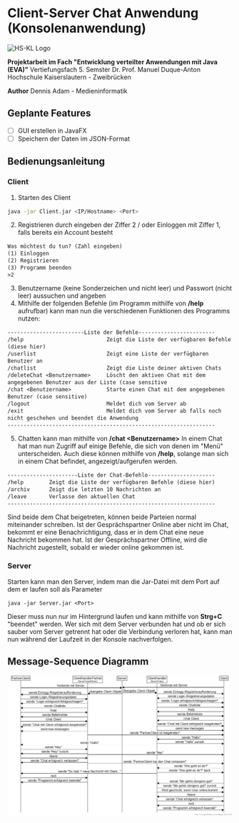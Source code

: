 # Client-Server Chat Anwendung (Konsolenanwendung)
![HS-KL Logo](https://www.hs-kl.de/typo3conf/ext/hskl_base/Resources/Public/Images/sprites/hskl-logo.svg)

**Projektarbeit im Fach "Entwicklung verteilter Anwendungen mit Java (EVA)"**
Vertiefungsfach 5. Semster
Dr. Prof. Manuel Duque-Anton
Hochschule Kaiserslautern - Zweibrücken

**Author**
 Dennis Adam - Medieninformatik

## Geplante Features

- [ ] GUI erstellen in JavaFX
- [ ] Speichern der Daten im JSON-Format

## Bedienungsanleitung
### Client

 1. Starten des Client 
```bash
java -jar Client.jar <IP/Hostname> <Port>
```
 2. Registrieren durch eingeben der Ziffer 2 / oder Einloggen mit Ziffer 1, falls bereits ein Account besteht
```
Was möchtest du tun? (Zahl eingeben)
(1) Einloggen
(2) Registrieren
(3) Programm beenden
>2
```
 3. Benutzername (keine Sonderzeichen und nicht leer) und Passwort (nicht leer) aussuchen und angeben
 4. Mithilfe der folgenden Befehle (im Programm mithilfe von **/help** aufrufbar) kann man nun die verschiedenen Funktionen des Programms nutzen:
```
------------------------Liste der Befehle------------------------
/help                          Zeigt die Liste der verfügbaren Befehle (diese hier)
/userlist                      Zeigt eine Liste der verfügbaren Benutzer an
/chatlist                      Zeigt die Liste deiner aktiven Chats
/deleteChat <Benutzername>     Löscht den aktiven Chat mit dem angegebenen Benutzer aus der Liste (case sensitive
/chat <Benutzername>           Starte einen Chat mit dem angegebenen Benutzer (case sensitive)
/logout                        Meldet dich vom Server ab
/exit                          Meldet dich vom Server ab falls noch nicht geschehen und beendet die Anwendung
-----------------------------------------------------------------
```
5. Chatten kann man mithilfe von **/chat \<Benutzername>**
In einem Chat hat man nun Zugriff auf einige Befehle, die sich von denen im "Menü" unterscheiden. Auch diese können mithilfe von **/help**, solange man sich in einem Chat befindet, angezeigt/aufgerufen werden. 
```
----------------------Liste der Chat-Befehle---------------------
/help        Zeigt die Liste der verfügbaren Befehle (diese hier)
/archiv      Zeigt die letzten 10 Nachrichten an
/leave       Verlasse den aktuellen Chat
-----------------------------------------------------------------
```
Sind beide dem Chat beigetreten, können beide Parteien normal miteinander schreiben. Ist der Gesprächspartner Online aber nicht im Chat, bekommt er eine Benachrichtigung, dass er in dem Chat eine neue Nachricht bekommen hat. Ist der Gesprächspartner Offline, wird die Nachricht zugestellt, sobald er wieder online gekommen ist.


### Server
Starten kann man den Server, indem man die Jar-Datei mit dem Port auf dem er laufen soll als Parameter
```
java -jar Server.jar <Port>
```
Dieser muss nun nur im Hintergrund laufen und kann mithilfe von **Strg+C** "beendet" werden.
Wer sich mit dem Server verbunden hat und ob er sich sauber vom Server getrennt hat oder die Verbindung verloren hat, kann man nun während der Laufzeit in der Konsole nachverfolgen.

## Message-Sequence Diagramm
![Message-Sequence Chart](./src/img/mscEvaProjekt.png)

